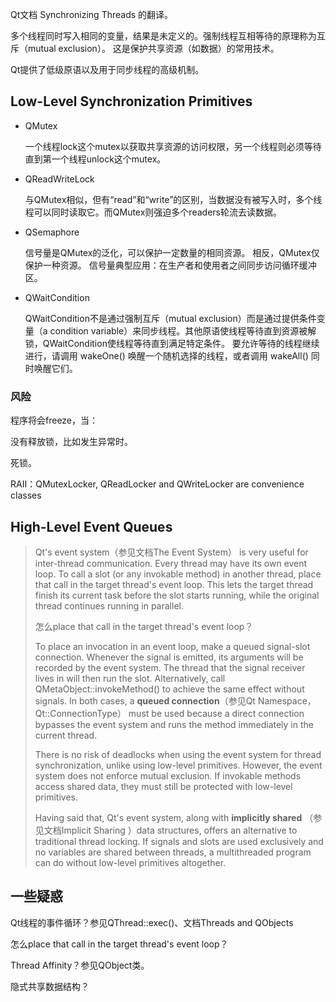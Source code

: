 Qt文档 Synchronizing Threads 的翻译。



多个线程同时写入相同的变量，结果是未定义的。强制线程互相等待的原理称为互斥（mutual exclusion）。 这是保护共享资源（如数据）的常用技术。

Qt提供了低级原语以及用于同步线程的高级机制。

## Low-Level Synchronization Primitives

+ QMutex

  一个线程lock这个mutex以获取共享资源的访问权限，另一个线程则必须等待直到第一个线程unlock这个mutex。

+ QReadWriteLock

  与QMutex相似，但有“read”和“write”的区别，当数据没有被写入时，多个线程可以同时读取它。而QMutex则强迫多个readers轮流去读数据。

+ QSemaphore

  信号量是QMutex的泛化，可以保护一定数量的相同资源。 相反，QMutex仅保护一种资源。 信号量典型应用：在生产者和使用者之间同步访问循环缓冲区。

+ QWaitCondition

  QWaitCondition不是通过强制互斥（mutual exclusion）而是通过提供条件变量（a condition variable）来同步线程。其他原语使线程等待直到资源被解锁，QWaitCondition使线程等待直到满足特定条件。 要允许等待的线程继续进行，请调用 wakeOne() 唤醒一个随机选择的线程，或者调用 wakeAll() 同时唤醒它们。

### 风险

程序将会freeze，当：

没有释放锁，比如发生异常时。

死锁。

RAII：QMutexLocker, QReadLocker and QWriteLocker are convenience classes

## High-Level Event Queues

> Qt's event system（参见文档The Event System） is very useful for inter-thread communication. Every thread may have its own event loop. To call a slot (or any invokable method) in another thread, place that call in the target thread's event loop. This lets the target thread finish its current task before the slot starts running, while the original thread continues running in parallel.
>
> 怎么place that call in the target thread's event loop？
>
> To place an invocation in an event loop, make a queued signal-slot connection. Whenever the signal is emitted, its arguments will be recorded by the event system. The thread that the signal receiver lives in will then run the slot. Alternatively, call QMetaObject::invokeMethod() to achieve the same effect without signals. In both cases, a **queued connection**（参见Qt Namespace， Qt::ConnectionType） must be used because a direct connection bypasses the event system and runs the method immediately in the current thread.
>
> There is no risk of deadlocks when using the event system for thread synchronization, unlike using low-level primitives. However, the event system does not enforce mutual exclusion. If invokable methods access shared data, they must still be protected with low-level primitives.
>
> Having said that, Qt's event system, along with **implicitly shared** （参见文档Implicit Sharing ）data structures, offers an alternative to traditional thread locking. If signals and slots are used exclusively and no variables are shared between threads, a multithreaded program can do without low-level primitives altogether.

## 一些疑惑

Qt线程的事件循环？参见QThread::exec()、文档Threads and QObjects 

怎么place that call in the target thread's event loop？

Thread Affinity？参见QObject类。

隐式共享数据结构？

